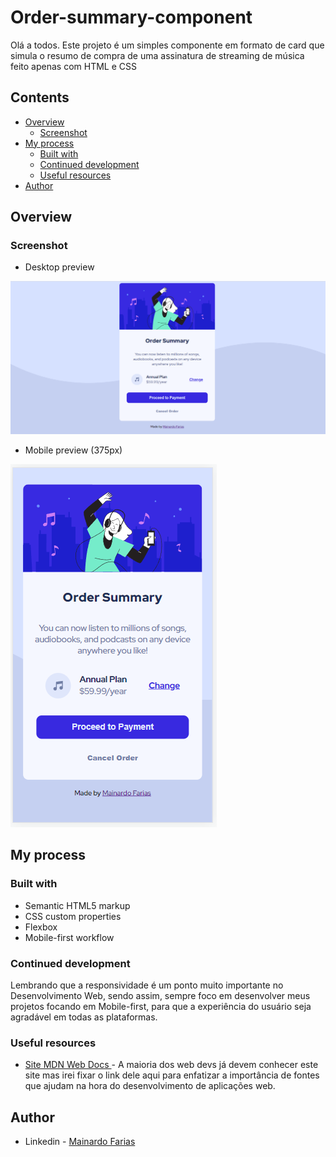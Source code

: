 # Order-summary-component

Olá a todos. Este projeto é um simples componente em formato de card que simula o resumo de compra de uma assinatura de streaming de música<br>
 feito apenas com HTML e CSS
## Contents

- [Overview](#overview)
  - [Screenshot](#screenshot)
- [My process](#my-process)
  - [Built with](#built-with)
  - [Continued development](#continued-development)
  - [Useful resources](#useful-resources)
- [Author](#author)


## Overview

### Screenshot

- Desktop preview

![Desktop-preview](./design/desktop-preview.PNG)


- Mobile preview (375px)

![Mobile-preview](./design/mobile-preview.PNG)


## My process

### Built with

- Semantic HTML5 markup
- CSS custom properties
- Flexbox
- Mobile-first workflow


### Continued development

Lembrando que a responsividade é um ponto muito importante no Desenvolvimento Web, sendo assim, sempre foco em desenvolver meus projetos focando em Mobile-first, para que a experiência do usuário seja agradável em todas as plataformas.

### Useful resources

- [Site MDN Web Docs ](https://developer.mozilla.org/pt-BR/) - A maioria dos web devs já devem conhecer este site mas irei fixar o link dele aqui para enfatizar a importância de fontes que ajudam na hora do desenvolvimento de aplicações web.

## Author

- Linkedin - [Mainardo Farias](https://www.linkedin.com/in/mainardo-farias/)
